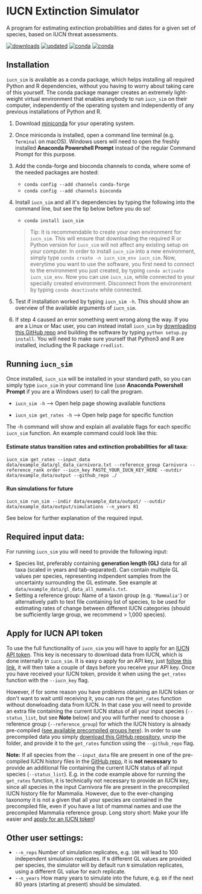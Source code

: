 # IUCN Extinction Simulator

A program for estimating extinction probabilities and dates for a given set of species, based on IUCN threat assessments.

[![downloads](https://anaconda.org/bioconda/iucn_sim/badges/downloads.svg)](https://anaconda.org/bioconda/iucn_sim)
[![updated](https://anaconda.org/bioconda/iucn_sim/badges/latest_release_date.svg)](https://anaconda.org/bioconda/iucn_sim)
[![conda](https://anaconda.org/bioconda/iucn_sim/badges/installer/conda.svg)](https://anaconda.org/bioconda/iucn_sim)
[![conda](https://anaconda.org/bioconda/iucn_sim/badges/license.svg)](https://anaconda.org/bioconda/iucn_sim) 


## Installation

`iucn_sim` is available as a conda package, which helps installing all required Python and R dependencies, without you having to worry about taking care of this yourself.
The conda package manager creates an extremely light-weight virtual environment that enables anybody to run `iucn_sim` on their computer, independently of the operating system and independently of any previous installations of Python and R.

1. Download [miniconda](https://docs.conda.io/en/latest/miniconda.html) for your operating system.

2. Once miniconda is installed, open a command line terminal (e.g. `Terminal` on macOS). Windows users will need to open the freshly installed **Anaconda Powershell Prompt** instead of the regular Command Prompt for this purpose.

3. Add the conda-forge and bioconda channels to conda, where some of the needed packages are hosted:
	- `conda config --add channels conda-forge`
	- `conda config --add channels bioconda`

4. Install `iucn_sim` and all it's dependencies by typing the following into the command line, but see the tip below before you do so!
	- `conda install iucn_sim`

	> Tip: It is recommendable to create your own environment for `iucn_sim`. This will ensure that downloading the required R or Python version for `iucn_sim` will not affect any existing setup on your computer. In order to install `iucn_sim` into a new environment, simply type `conda create -n iucn_sim_env iucn_sim`.
	Now, everytime you want to use the software, you first need to connect to the environment you just created, by typing `conda activate iucn_sim_env`. Now you can use `iucn_sim`, while connected to your specially created environment. Disconnect from the environment by typing `conda deactivate` while connected.

5. Test if installation worked by typing `iucn_sim -h`. This should show an overview of the available arguments of `iucn_sim`.

6. If step 4 caused an error something went wrong along the way. If you are a Linux or Mac user, you can instead install `iucn_sim` by [downloading this GitHub repo](https://github.com/tobiashofmann88/iucn_extinction_simulator/archive/master.zip) and building the software by typing `python setup.py install`. You will need to make sure yourself that Python3 and R are installed, including the R package `rredlist`.

## Running `iucn_sim`

Once installed, `iucn_sim` will be installed in your standard path, so you can simply type `iucn_sim` in your command line (use **Anaconda Powershell Prompt** if you are a Windows user) to call the program.

- `iucn_sim -h` --> Open help page showing available functions

- `iucn_sim get_rates -h` --> Open help page for specific function

The -h command will show and explain all available flags for each specific `iucn_sim` function. An example command could look like this:


#### Estimate status transition rates and extinction probabilities for all taxa:

`iucn_sim get_rates --input_data data/example_data/gl_data_carnivora.txt --reference_group Carnivora --reference_rank order --iucn_key PASTE_YOUR_IUCN_KEY_HERE --outdir data/example_data/output --github_repo ./`

#### Run simulations for future

`iucn_sim run_sim --indir data/example_data/output/ --outdir data/example_data/output/simulations --n_years 81`

See below for further explanation of the required input.

## Required input data:

For running `iucn_sim` you will need to provide the following input:

- Species list, preferably containing **generation length (GL)** data for all taxa (scaled in years and tab-separated). Can contain multiple GL values per species, representing indpendent samples from the uncertainty surrounding the GL estimate. See example at `data/example_data/gl_data_all_mammals.txt`.
- Setting a reference group: Name of a taxon group (e.g. `'Mammalia'`) or alternatively path to text file containing list of species, to be used for estimating rates of change between different IUCN categories (should be sufficiently large group, we recommend > 1,000 species).


## Apply for IUCN API token

To use the full functionality of `iucn_sim` you will have to apply for an [IUCN API token](https://apiv3.iucnredlist.org/api/v3/token). This key is necessary to download data from IUCN, which is done internally in `iucn_sim`. It is easy o apply for an API key, just [follow this link](https://apiv3.iucnredlist.org/api/v3/token), it will then take a couple of days before you receive your API key. Once you have received your IUCN token, provide it when using the `get_rates` function with the `--iucn_key` flag.

However, if for some reason you have problems obtaining an IUCN token or don't want to wait until receiving it, you can run the `get_rates` function without donwloading data from IUCN. In that case you will need to provide an extra file containing the current IUCN status of all your input species (`--status_list`, but see **Note** below) and you will further need to choose a reference group (`--reference_group`) for which the IUCN history is already pre-compiled ([see available precompiled groups here](https://github.com/tobiashofmann88/iucn_extinction_simulator/tree/master/data/precompiled/iucn_history)). In order to use precompiled data you simply [download this GitHub repository](https://github.com/tobiashofmann88/iucn_extinction_simulator/archive/master.zip), unzip the folder, and provide it to the `get_rates` function using the `--github_repo` flag.

**Note:** If all species from the `--input_data` file are present in one of the pre-compiled IUCN history files in the [GitHub repo](https://github.com/tobiashofmann88/iucn_extinction_simulator/tree/master/data/precompiled/iucn_history), it is **not necessary** to provide an additional file containing the current IUCN status of all input species (`--status_list`). E.g. in the code example above for running the `get_rates` function, it is technically not necessary to provide an IUCN key, since all species in the input Carnivora file are present in the precompiled IUCN history file for Mammalia. However, due to the ever-changing taxonomy it is not a given that all your species are contained in the precompiled file, even if you have a list of mammal names and use the precompiled Mammalia reference group. Long story short: Make your life easier and [apply for an IUCN token](https://apiv3.iucnredlist.org/api/v3/token)!

## Other user settings:

- `--n_reps` Number of simulation replicates, e.g. `100` will lead to 100 independent simulation replicates. If `N` different  GL values are provided per species, the simulator will by default run `N` simulation replicates, using a different GL value for each replicate.
- `--n_years` How many years to simulate into the future, e.g. `80` if the next 80 years (starting at present) should be simulated.



